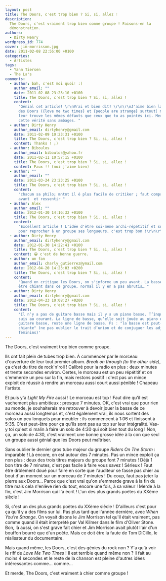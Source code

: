 ```yaml
---
layout: post
title: The Doors, c'est trop bien ? Si, si, allez !
description:
  The Doors, c'est vraiment trop bien comme groupe ! Faisons-en la
  démonstration.
authors:
  - Dirty Henry
wordpress_id: 774
cover: jim-morrisson.jpg
date: 2011-02-08 22:56:00 +0100
categories:
  - Artistes
tags:
  - Yann Tiersen
  - The La's
comments:
  - author: bah, c'est moi quoi! :)
    author_email: ""
    date: 2011-02-08 23:23:10 +0100
    title: The Doors, c'est trop bien ? Si, si, allez !
    content:
      "Génial cet article! \r\nVrai et bien dit! \r\n\r\nJ'aime bien la musique
      des Doors ({love me two times} et {people are strange} surtout) mais je
      leur trouve les mêmes défauts que ceux que tu as pointés ici. Merci pour
      cette vérité sans ambages. "
  - author: Dirty Henry
    author_email: dirtyhenry@gmail.com
    date: 2011-02-09 10:23:31 +0100
    title: The Doors, c'est trop bien ? Si, si, allez !
    content: Thanks ! ;)
  - author: Biboulos
    author_email: biboulos@yahoo.fr
    date: 2011-02-11 10:57:15 +0100
    title: The Doors, c'est trop bien ? Si, si, allez !
    content: Faux !! (moi j'aime bien)
  - author: ""
    author_email: ""
    date: 2011-03-24 23:23:25 +0100
    title: The Doors, c'est trop bien ? Si, si, allez !
    content:
      "chacun sa philo; mntnt il é plus facile de critiker ; faut comprendre
      avant  et ressentir "
  - author: Alex
    author_email: ""
    date: 2012-01-30 14:16:32 +0100
    title: The Doors, c'est trop bien ? Si, si, allez !
    content:
      "Excellent article ! L'idée d'être soi-même archi-répétitif et super creux
      pour reprocher à un groupe ses longueurs, c'est trop bon !\r\n\r\n"
  - author: Dirty Henry
    author_email: dirtyhenry@gmail.com
    date: 2012-01-30 14:22:41 +0100
    title: The Doors, c'est trop bien ? Si, si, allez !
    content: 😀 c'est de bonne guerre.
  - author: un fan
    author_email: charly_gutierrez@ymail.com
    date: 2012-04-20 14:23:03 +0200
    title: The Doors, c'est trop bien ? Si, si, allez !
    content:
      "Quand on critique les Doors, on s'informe un peu avant. La basse est peut
      être chiant dans ce groupe, normal il y en a pas abrutis… "
  - author: Dirty Henry
    author_email: dirtyhenry@gmail.com
    date: 2012-04-23 10:08:27 +0200
    title: The Doors, c'est trop bien ? Si, si, allez !
    content:
      'Il n’y a pas de guitare basse mais il y a un piano basse. T’inquiète, je
      suis au courant. La ligne de basse, qu’elle soit jouée au piano ou à la
      guitare basse, reste une ligne de basse. Ps : "la basse est peut-être
      chiante" (ne pas oublier le trait d’union et de conjuguer les adjectifs
      féminins)'
---
```


The Doors, c'est vraiment trop bien comme groupe.

Ils ont fait plein de tubes trop bien. À commencer par le morceau d'ouverture de
leur tout premier album. _Break on through (to the other side)_, ça c'est du
titre de rock'n'roll ! Calibré pour la radio en plus : deux minutes et trente
secondes environ. Certes, le morceau est un peu répétitif et on s'emmerde un peu
sur la fin, mais restons positif : c'est pas un mince exploit de réussir à
rendre un morceau aussi court aussi pénible ! Chapeau l'artiste.

Et puis y'a _Light My Fire_ aussi ! Le morceau est top ! Faut dire qu'il est
vachement plus ambitieux : presque 7 minutes. OK, c'est vrai que pour rien au
monde, je souhaiterais me retrouver à devoir jouer la basse de ce morceau aussi
longtemps et, c'est également vrai, ils nous sortent des solos un peu longuets
pour meubler : ils commencent à 1:06 et finissent à 5:35. C'est peut-être pour
ça qu'ils sont pas au top sur leur intégralité. Vas-y toi qu'est si malin à
faire un solo de 4:30 qui soit bien tout du long ! Non, ça, un solo de 4:30,
c'est vraiment une bonne grosse idée à la con que seul un groupe aussi génial
que les Doors peut maîtriser.

Sans oublier le dernier gros tube majeur du groupe *Riders On The Storm* :
imparable ! Là encore, on est autour des 7 minutes. Pas un mince exploit ça non
plus : deux des trois titres majeurs du groupe font 7 minutes ! Déjà 1 bon titre
de 7 minutes, c'est pas facile à faire vous savez ! Sérieux ! Faut être
drôlement doué pour faire en sorte que l'auditeur se fasse pas chier au bout
d'un moment sur un morceau de 7 minutes ! Du coup, faut pas jeter la pierre aux
Doors… Parce que c'est vrai qu'on s'emmerde grave à la fin du titre mais cela
n'enlève rien du tout, encore une fois, à sa valeur ! Merde à la fin, c'est Jim
Morrison qui l'a écrit ! L'un des plus grands poètes du XXème siècle !

Si, c'est un des plus grands poètes du XXème siècle ! D'ailleurs c'est pour ça
qu'il y a des films sur lui. Pas plus tard que l'année dernière, avec _When
You're Strange_. On voyait disons le Jim Morrison tel qu'il était vraiment, pas
comme quand il était interprété par Val Kilmer dans le film d'Oliver Stone. Bon,
là aussi, on s'est grave fait chier et Jim Morrison avait plutôt l'air d'un
bouffon bourré que d'un poète. Mais ce doit être la faute de Tom DiCillo, le
réalisateur du documentaire.

Mais quand même, les Doors, c'est des génies du rock non ? Y'a qu'à voir le riff
de *Love Me Two Times* ! Il est terrible quand même non ? Il fait au moins 4
secondes et le reste de la chanson est pleine d'autres idées intéressantes
comme… comme…

Et merde, The Doors, c'est vraiment à chier comme groupe !
